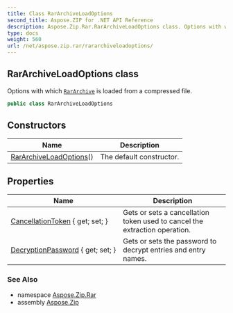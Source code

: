 ```yaml
---
title: Class RarArchiveLoadOptions
second_title: Aspose.ZIP for .NET API Reference
description: Aspose.Zip.Rar.RarArchiveLoadOptions class. Options with which RarArchive is loaded from a compressed file
type: docs
weight: 560
url: /net/aspose.zip.rar/rararchiveloadoptions/
---
```

## RarArchiveLoadOptions class

Options with which [`RarArchive`](../rararchive/) is loaded from a compressed file.

```csharp
public class RarArchiveLoadOptions
```

## Constructors

| Name | Description |
| --- | --- |
| [RarArchiveLoadOptions](rararchiveloadoptions/)() | The default constructor. |

## Properties

| Name | Description |
| --- | --- |
| [CancellationToken](../../aspose.zip.rar/rararchiveloadoptions/cancellationtoken/) { get; set; } | Gets or sets a cancellation token used to cancel the extraction operation. |
| [DecryptionPassword](../../aspose.zip.rar/rararchiveloadoptions/decryptionpassword/) { get; set; } | Gets or sets the password to decrypt entries and entry names. |

### See Also

* namespace [Aspose.Zip.Rar](../../aspose.zip.rar/)
* assembly [Aspose.Zip](../../)


